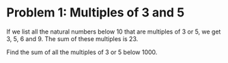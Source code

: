 # Problem 1: Multiples of 3 and 5
If we list all the natural numbers below 10 that are multiples of 3 or 5, we get
3, 5, 6 and 9. The sum of these multiples is 23.

Find the sum of all the multiples of 3 or 5 below 1000.
